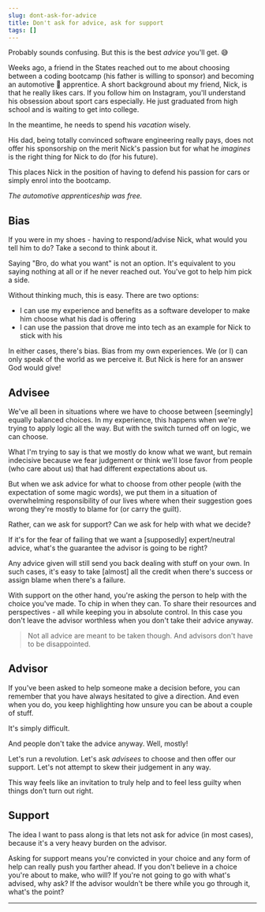 ```yaml
---
slug: dont-ask-for-advice
title: Don't ask for advice, ask for support
tags: []
---
```


Probably sounds confusing. But this is the best _advice_ you'll get. 😅

<!-- truncate -->

Weeks ago, a friend in the States reached out to me about choosing between a coding bootcamp (his father is willing to
sponsor) and becoming an automotive 🏁 apprentice. A short background about my friend, Nick, is that he really likes cars.
If you follow him on Instagram, you'll understand his obsession about sport cars especially. He just graduated from
high school and is waiting to get into college.

In the meantime, he needs to spend his _vacation_ wisely.

His dad, being totally convinced software engineering really pays, does not offer his sponsorship on the merit Nick's
passion but for what he _imagines_ is the right thing for Nick to do (for his future).

This places Nick in the position of having to defend his passion for cars or simply enrol into the bootcamp.

_The automotive apprenticeship was free._

## Bias

If you were in my shoes - having to respond/advise Nick, what would you tell him to do? Take a second to think about it.

Saying "Bro, do what you want" is not an option. It's equivalent to you saying nothing at all or if he never reached out.
You've got to help him pick a side.

Without thinking much, this is easy. There are two options:

- I can use my experience and benefits as a software developer to make him choose what his dad is offering
- I can use the passion that drove me into tech as an example for Nick to stick with his

In either cases, there's bias. Bias from my own experiences. We (or I) can only speak of the world as we perceive it.
But Nick is here for an answer God would give!

## Advisee

We've all been in situations where we have to choose between [seemingly] equally balanced choices. 
In my experience, this happens when we're trying to apply logic all the way. 
But with the switch turned off on logic, we can choose.

What I'm trying to say is that we mostly do know what we want, but remain indecisive because we fear 
judgement or think we'll lose favor from people (who care about us) that had different expectations about us.

But when we ask advice for what to choose from other people (with the expectation of some magic words), 
we put them in a situation of overwhelming responsibility of our lives where when their suggestion goes wrong
they're mostly to blame for (or carry the guilt).

Rather, can we ask for support? Can we ask for help with what we decide?

If it's for the fear of failing that we want a [supposedly] expert/neutral advice, what's the guarantee the 
advisor is going to be right?

Any advice given will still send you back dealing with stuff on your own. In such cases, it's easy to take [almost] 
all the credit when there's success or assign blame when there's a failure.

With support on the other hand, you're asking the person to help with the choice you've made. 
To chip in when they can. To share their resources and perspectives - all while keeping you in absolute control.
In this case you don't leave the advisor worthless when you don't take their advice anyway.

> Not all advice are meant to be taken though. And advisors don't have to be disappointed.

## Advisor

If you've been asked to help someone make a decision before, you can remember that you have always 
hesitated to give a direction. And even when you do, you keep highlighting how unsure you can be about
a couple of stuff.

It's simply difficult.

And people don't take the advice anyway. Well, mostly!

Let's run a revolution. Let's ask _advisees_ to choose and then offer our support. 
Let's not attempt to skew their judgement in any way.

This way feels like an invitation to truly help and to feel less guilty when things don't turn out right.

## Support

The idea I want to pass along is that lets not ask for advice (in most cases), because it's a very heavy burden on the 
advisor.

Asking for support means you're convicted in your choice and any form of help can really push you farther ahead.
If you don't believe in a choice you're about to make, who will? If you're not going to go with what's advised, why ask?
If the advisor wouldn't be there while you go through it, what's the point?


---